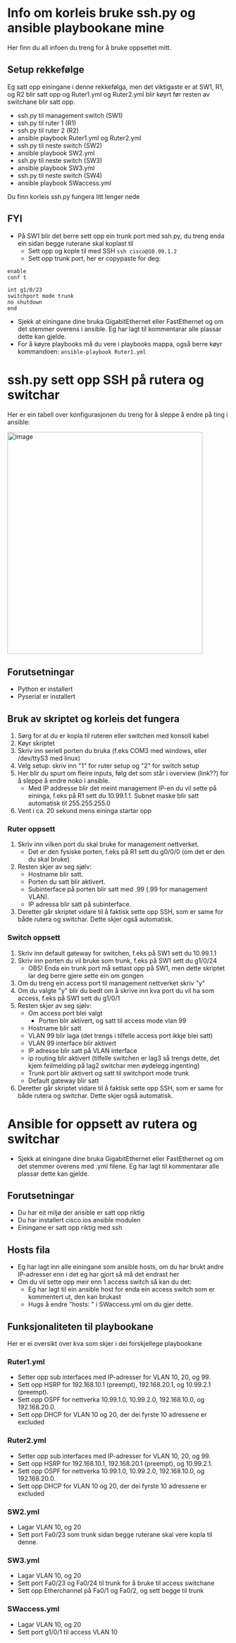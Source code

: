 # Info om korleis bruke ssh.py og ansible playbookane mine
Her finn du all infoen du treng for å bruke oppsettet mitt.

## Setup rekkefølge
Eg satt opp einingane i denne rekkefølga, men det viktigaste er at SW1, R1, og R2 blir satt opp og Ruter1.yml og Ruter2.yml blir køyrt før resten av switchane blir satt opp.
 - ssh.py til management switch (SW1)
 - ssh.py til ruter 1 (R1)
 - ssh.py til ruter 2 (R2)
 - ansible playbook Ruter1.yml og Ruter2.yml
 - ssh.py til neste switch (SW2)
 - ansible playbook SW2.yml
 - ssh.py til neste switch (SW3)
 - ansible playbook SW3.yml
 - ssh.py til neste switch (SW4)
 - ansible playbook SWaccess.yml

Du finn korleis ssh.py fungera litt lenger nede
   
## FYI
- På SW1 blir det berre sett opp ein trunk port med ssh.py, du treng enda ein sidan begge ruterane skal koplast til
   - Sett opp og kople til med SSH
     ``` ssh cisco@10.99.1.2 ```
   - Sett opp trunk port, her er copypaste for deg:
```
enable
conf t

int g1/0/23
switchport mode trunk
no shutdown
end
 ```
- Sjekk at einingane dine bruka GigabitEthernet eller FastEthernet og om det stemmer overens i ansible. Eg har lagt til kommentarar alle plassar dette kan gjelde.
- For å køyre playbooks må du vere i playbooks mappa, også berre køyr kommandoen: ```ansible-playbook Ruter1.yml```


# ssh.py sett opp SSH på rutera og switchar

Her er ein tabell over konfigurasjonen du treng for å sleppe å endre på ting i ansible:

<img width="443" height="503" alt="image" src="https://github.com/user-attachments/assets/138fad6c-8d64-4226-99e9-e6695dbb98a7" />



## Forutsetningar
 - Python er installert
 - Pyserial er installert

## Bruk av skriptet og korleis det fungera

1. Sørg for at du er kopla til ruteren eller switchen med konsoll kabel
2. Køyr skriptet
3. Skriv inn seriell porten du bruka (f.eks COM3 med windows, eller /dev/ttyS3 med linux)
4. Velg setup: skriv inn "1" for ruter setup og "2" for switch setup
5. Her blir du spurt om fleire inputs, følg det som står i overview (link??) for å sleppe å endre noko i ansible.
    - Med IP addresse blir det meint management IP-en du vil sette på eininga, f.eks på R1 sett du 10.99.1.1. Subnet maske blir satt automatisk til 255.255.255.0
6. Vent i ca. 20 sekund mens eininga startar opp

### Ruter oppsett
1. Skriv inn vilken port du skal bruke for management nettverket.
   - Det er den fysiske porten, f.eks på R1 sett du g0/0/0 (om det er den du skal bruke)
2. Resten skjer av seg sjølv:
   - Hostname blir satt.
   - Porten du satt blir aktivert.
   - Subinterface på porten blir satt med .99 (.99 for management VLAN).
   - IP adressa blir satt på subinterface.
3. Deretter går skriptet vidare til å faktisk sette opp SSH, som er same for både rutera og switchar. Dette skjer også automatisk.
  
### Switch oppsett
1. Skriv inn default gateway for switchen, f.eks på SW1 sett du 10.99.1.1
2. Skriv inn porten du vil bruke som trunk, f.eks på SW1 sett du g1/0/24
   - OBS! Enda ein trunk port må settast opp på SW1, men dette skriptet lar deg berre gjere sette ein om gongen
3. Om du treng ein access port til management nettverket skriv "y"
4. Om du valgte "y" blir du bedt om å skrive inn kva port du vil ha som access, f.eks på SW1 sett du g1/0/1
5. Resten skjer av seg sjølv:
   - Om access port blei valgt
     - Porten blir aktivert, og satt til access mode vlan 99
   - Hostname blir satt
   - VLAN 99 blir laga (det trengs i tilfelle access port ikkje blei satt)
   - VLAN 99 interface blir aktivert
   - IP adresse blir satt på VLAN interface
   - ip routing blir aktivert (tilfelle switchen er lag3 så trengs dette, det kjem feilmelding på lag2 switchar men øydelegg ingenting)
   - Trunk port blir aktivert og satt til switchport mode trunk
   - Default gateway blir satt
6. Deretter går skriptet vidare til å faktisk sette opp SSH, som er same for både rutera og switchar. Dette skjer også automatisk.




# Ansible for oppsett av rutera og switchar 
- Sjekk at einingane dine bruka GigabitEthernet eller FastEthernet og om det stemmer overens med .yml filene. Eg har lagt til kommentarar alle plassar dette kan gjelde.


## Forutsetningar
- Du har eit miljø der ansible er satt opp riktig
- Du har installert cisco.ios ansible modulen
- Einingane er satt opp riktig med ssh

## Hosts fila
- Eg har lagt inn alle einingane som ansible hosts, om du har brukt andre IP-adresser enn i det eg har gjort så må det endrast her
- Om du vil sette opp meir enn 1 access switch så kan du det:
    - Eg har lagt til ein ansible host for enda ein access switch som er kommentert ut, den kan brukast
    - Hugs å endre "hosts: " i SWaccess.yml om du gjer dette.

## Funksjonaliteten til playbookane
Her er ei oversikt over kva som skjer i dei forskjellege playbookane 

### Ruter1.yml
- Setter opp sub interfaces med IP-adresser for VLAN 10, 20, og 99.
- Sett opp HSRP for 192.168.10.1 (preempt), 192.168.20.1, og 10.99.2.1 (preempt).
- Sett opp OSPF for nettverka 10.99.1.0, 10.99.2.0, 192.168.10.0, og 192.168.20.0.
- Sett opp DHCP for VLAN 10 og 20, der dei fyrste 10 adressene er excluded 

### Ruter2.yml
- Setter opp sub interfaces med IP-adresser for VLAN 10, 20, og 99.
- Sett opp HSRP for 192.168.10.1, 192.168.20.1 (preempt), og 10.99.2.1.
- Sett opp OSPF for nettverka 10.99.1.0, 10.99.2.0, 192.168.10.0, og 192.168.20.0.
- Sett opp DHCP for VLAN 10 og 20, der dei fyrste 10 adressene er excluded 

### SW2.yml
- Lagar VLAN 10, og 20
- Sett port Fa0/23 som trunk sidan begge ruterane skal vere kopla til denne.


### SW3.yml
- Lagar VLAN 10, og 20
- Sett port Fa0/23 og Fa0/24 til trunk for å bruke til access switchane
- Sett opp Etherchannel på Fa0/1 og Fa0/2, og sett begge til trunk

### SWaccess.yml
- Lagar VLAN 10, og 20
- Sett port g1/0/1 til access VLAN 10


